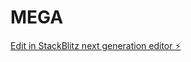 # MEGA

[Edit in StackBlitz next generation editor ⚡️](https://stackblitz.com/~/github.com/Wei722/MEGA)